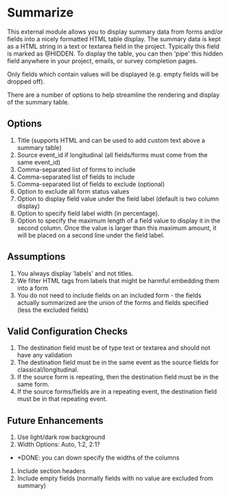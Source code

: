 # Summarize

This external module allows you to display summary data from forms and/or fields into a nicely formatted HTML table display.
The summary data is kept as a HTML string in a text or textarea field in the project.  Typically this field is marked as @HIDDEN.
To display the table, you can then 'pipe' this hidden field anywhere in your project, emails, or survey completion pages.

Only fields which contain values will be displayed (e.g. empty fields will be dropped off).

There are a number of options to help streamline the rendering and display of the summary table.


## Options

1. Title (supports HTML and can be used to add custom text above a summary table)
1. Source event_id if longitudinal (all fields/forms must come from the same event_id)
1. Comma-separated list of forms to include
1. Comma-separated list of fields to include
1. Comma-separated list of fields to exclude (optional)
1. Option to exclude all form status values
1. Option to display field value under the field label (default is two column display)
1. Option to specify field label width (in percentage). 
1. Option to specify the maximum length of a field value to display it in the second column.  Once the value is larger than this maximum amount, it will be placed on a second line under the field label.

## Assumptions
1. You always display 'labels' and not titles.
1. We filter HTML tags from labels that might be harmful embedding them into a form
1. You do not need to include fields on an included form - the fields actually summarized are the union of the forms and fields specified (less the excluded fields)

## Valid Configuration Checks

1. The destination field must be of type text or textarea and should not have any validation
1. The destination field must be in the same event as the source fields for classical/longitudinal.  
1. If the source form is repeating, then the destination field must be in the same form.
1. If the source forms/fields are in a repeating event, the destination field must be in that repeating event.

## Future Enhancements
1. Use light/dark row background
1. Width Options: Auto, 1:2, 2:1?
 - *DONE: you can down specify the widths of the columns
1. Include section headers
1. Include empty fields (normally fields with no value are excluded from summary)
